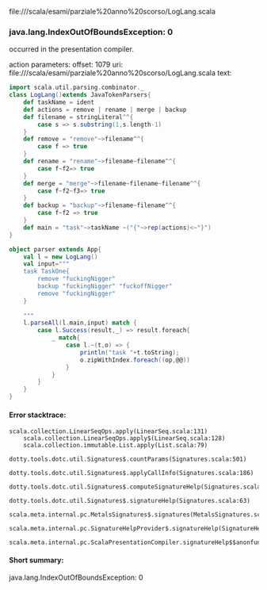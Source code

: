 file://<WORKSPACE>/scala/esami/parziale%20anno%20scorso/LogLang.scala
### java.lang.IndexOutOfBoundsException: 0

occurred in the presentation compiler.

action parameters:
offset: 1079
uri: file://<WORKSPACE>/scala/esami/parziale%20anno%20scorso/LogLang.scala
text:
```scala
import scala.util.parsing.combinator._
class LogLang()extends JavaTokenParsers{
    def taskName = ident
    def actions = remove | rename | merge | backup 
    def filename = stringLiteral^^{
        case s => s.substring(1,s.length-1)
    }
    def remove = "remove"~>filename^^{
        case f => true
    }
    def rename = "rename"~>filename~filename^^{
        case f~f2=> true
    }
    def merge = "merge"~>filename~filename~filename^^{
        case f~f2~f3=> true
    }
    def backup = "backup"~>filename~filename^^{
        case f~f2 => true
    }
    def main = "task"~>taskName ~("{"~>rep(actions)<~"}")
}

object parser extends App{
    val l = new LogLang()
    val input="""
    task TaskOne{
        remove "fuckingNigger"
        backup "fuckingNigger" "fuckoffNigger"
        remove "fuckingNigger" 
    }
    
    """
    l.parseAll(l.main,input) match {
        case l.Success(result,_) => result.foreach{
            _ match{
                case l.~(t,o) => {
                    println("task "+t.toString);
                    o.zipWithIndex.foreach((op,@@))
                }
            }
        }
    }
}
```



#### Error stacktrace:

```
scala.collection.LinearSeqOps.apply(LinearSeq.scala:131)
	scala.collection.LinearSeqOps.apply$(LinearSeq.scala:128)
	scala.collection.immutable.List.apply(List.scala:79)
	dotty.tools.dotc.util.Signatures$.countParams(Signatures.scala:501)
	dotty.tools.dotc.util.Signatures$.applyCallInfo(Signatures.scala:186)
	dotty.tools.dotc.util.Signatures$.computeSignatureHelp(Signatures.scala:94)
	dotty.tools.dotc.util.Signatures$.signatureHelp(Signatures.scala:63)
	scala.meta.internal.pc.MetalsSignatures$.signatures(MetalsSignatures.scala:17)
	scala.meta.internal.pc.SignatureHelpProvider$.signatureHelp(SignatureHelpProvider.scala:51)
	scala.meta.internal.pc.ScalaPresentationCompiler.signatureHelp$$anonfun$1(ScalaPresentationCompiler.scala:388)
```
#### Short summary: 

java.lang.IndexOutOfBoundsException: 0